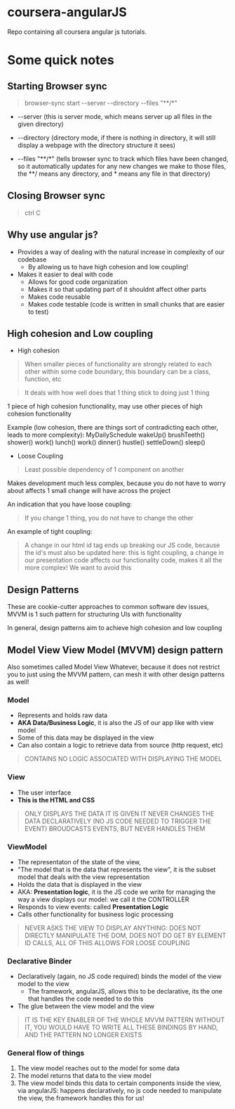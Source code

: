 # coursera-angularJS
Repo containing all coursera angular js tutorials.

# Some quick notes

## Starting Browser sync

> browser-sync start --server --directory --files "**/*"
 
- --server (this is server mode, which means server up all files in the given directory) 

- --directory (directory mode, if there is nothing in directory, it will still display a webpage with the directory structure it sees) 

- --files "**/*" (tells browser sync to track which files have been changed, so it automatically updates for any new changes we make to those files, the **/ means any directory, and * means any file in that directory)

## Closing Browser sync 

> ctrl C

## Why use angular js? 

- Provides a way of dealing with the natural increase in complexity of our codebase
    - By allowing us to have high cohesion and low coupling!
- Makes it easier to deal with code
    - Allows for good code organization
    - Makes it so that updating part of it shouldnt affect other parts
    - Makes code reusable 
    - Makes code testable (code is written in small chunks that are easier to test)

## High cohesion and Low coupling

- High cohesion

> When smaller pieces of functionality are strongly related to each other within some code boundary, this boundary can 
> be a class, function, etc

> It deals with how well does that 1 thing stick to doing just 1 thing 

1 piece of high cohesion functionality, may use other pieces of high cohesion functionality

Example (low cohesion, there are things sort of contradicting each other, leads to more complexity): 
MyDailySchedule
wakeUp()
brushTeeth()
shower()
work()
lunch()
work()
dinner()
hustle()
settleDown()
sleep()

- Loose Coupling

> Least possible dependency of 1 component on another

Makes development much less complex, because you do not have to worry about affects 1 small change will 
have across the project

An indication that you have loose coupling: 

> If you change 1 thing, you do not have to change the other

An example of tight coupling: 

> A change in our html id tag ends up breaking our JS code, because the id's must also 
> be updated here: this is tight coupling, a change in our presentation code affects our 
> functionality code, makes it all the more complex! We want to avoid this

## Design Patterns

These are cookie-cutter approaches to common software dev issues, MVVM is 1 such pattern for structuring UIs with 
functionality

In general, design patterns aim to achieve high cohesion and low coupling

## Model View View Model (MVVM) design pattern

Also sometimes called Model View Whatever, because it does not restrict you to just 
using the MVVM pattern, can mesh it with other design patterns as well!

### Model

- Represents and holds raw data
- __AKA Data/Business Logic__, it is also the JS of our app like with view model
- Some of this data may be displayed in the view
- Can also contain a logic to retrieve data from source (http request, etc)
> CONTAINS NO LOGIC ASSOCIATED WITH DISPLAYING THE MODEL

### View

- The user interface 
- __This is the HTML and CSS__
> ONLY DISPLAYS THE DATA IT IS GIVEN
> IT NEVER CHANGES THE DATA
> DECLARATIVELY (NO JS CODE NEEDED TO TRIGGER THE EVENT) BROUDCASTS EVENTS, BUT NEVER HANDLES THEM

### ViewModel 
- The representaton of the state of the view,
- "The model that is the data that represents the view", it is the subset model that deals with the view representation
- Holds the data that is displayed in the view
- AKA: __Presentation logic__, it is the JS code we write for managing the way a view displays our model: we call it the CONTROLLER
- Responds to view events: called __Presentation Logic__ 
- Calls other functionality for business logic processing
> NEVER ASKS THE VIEW TO DISPLAY ANYTHING: DOES NOT DIRECTLY MANIPULATE THE DOM, 
> DOES NOT DO GET BY ELEMENT ID CALLS, 
> ALL OF THIS ALLOWS FOR LOOSE COUPLING

### Declarative Binder

- Declaratively (again, no JS code required) binds the model of the view model to the view
    - The framework, angularJS, allows this to be declarative, its the one that handles the code needed to do this
- The glue between the view model and the view

> IT IS THE KEY ENABLER OF THE WHOLE MVVM PATTERN
> WITHOUT IT, YOU WOULD HAVE TO WRITE ALL THESE BINDINGS 
> BY HAND, AND THE PATTERN NO LONGER EXISTS

### General flow of things

1. The view model reaches out to the model for some data
2. The model returns that data to the view model
3. The view model binds this data to certain components inside the view, via angularJS: happens declaratively, no js code needed to manipulate the view, the framework handles this for us! 